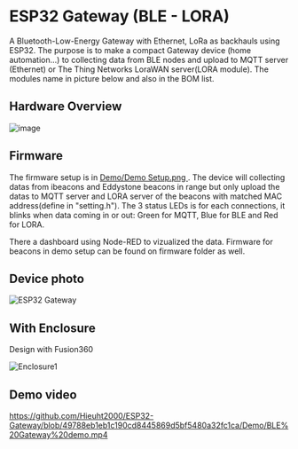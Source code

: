 # ESP32 Gateway (BLE - LORA)

A Bluetooth-Low-Energy Gateway with Ethernet, LoRa as backhauls using ESP32. The purpose is to make a compact Gateway device (home automation...) to collecting data from BLE nodes and upload to MQTT server (Ethernet) or The Thing Networks LoraWAN server(LORA module). The modules name in picture below and also in the BOM list.

## Hardware Overview

![image](https://github.com/Hieuht2000/ESP32-Gateway/assets/63698805/ae008c68-efb1-439b-9e60-471252998830)

##  Firmware 

The firmware setup is in [Demo/Demo Setup.png ](https://github.com/Hieuht2000/ESP32-Gateway/blob/f936b5e5aa8e6cdfc5cd262c80da75539e702d1e/Demo/Demo%20Setup.png). The device will collecting datas from ibeacons and Eddystone beacons in range but only upload the datas to MQTT server and LORA server of the beacons with matched MAC address(define in "setting.h"). The 3 status LEDs is for each connections, it blinks when data coming in or out: Green for MQTT, Blue for BLE and Red for LORA.

There a dashboard using Node-RED to vizualized the data. Firmware for beacons in demo setup can be found on firmware folder as well.


## Device photo
![ESP32 Gateway](https://github.com/Hieuht2000/ESP32-Gateway/assets/63698805/8e22e89b-d945-4b41-82a9-b2daa3057cb4) 

##  With Enclosure

Design with Fusion360

![Enclosure1](https://github.com/Hieuht2000/ESP32-Gateway/assets/63698805/1cec4768-6532-4acb-8d70-30717d34aad1)

##  Demo video

https://github.com/Hieuht2000/ESP32-Gateway/blob/49788eb1eb1c190cd8445869d5bf5480a32fc1ca/Demo/BLE%20Gateway%20demo.mp4
